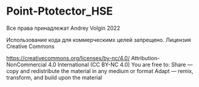 # Point-Ptotector_HSE
Все права принадлежат Andrey Volgin
2022

Использование кода для коммерческимх целей запрещено.
Лицензия Creative Commons


https://creativecommons.org/licenses/by-nc/4.0/
Attribution-NonCommercial 4.0 International (CC BY-NC 4.0)
You are free to:
Share — copy and redistribute the material in any medium or format
Adapt — remix, transform, and build upon the material
